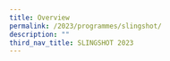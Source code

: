 ```yaml
---
title: Overview
permalink: /2023/programmes/slingshot/
description: ""
third_nav_title: SLINGSHOT 2023
---
```

